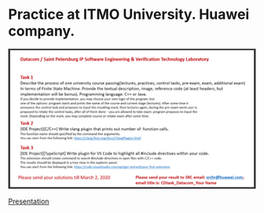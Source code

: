 # Practice at ITMO University. Huawei company.

![Image alt](https://github.com/FadeevSergey/Huawei_CDtask_Datacom/blob/master/Task_1.png)

[Presentation](https://github.com/FadeevSergey/Huawei_CDtask_Datacom/blob/master/Presentation.pdf)

